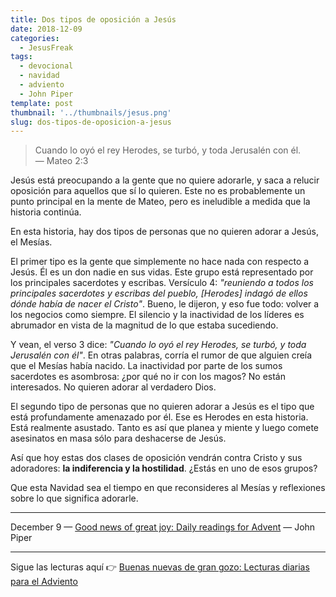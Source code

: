 ```yaml
---
title: Dos tipos de oposición a Jesús
date: 2018-12-09
categories:
  - JesusFreak
tags:
  - devocional
  - navidad
  - adviento
  - John Piper
template: post
thumbnail: '../thumbnails/jesus.png'
slug: dos-tipos-de-oposicion-a-jesus
---
```


> Cuando lo oyó el rey Herodes, se turbó, y toda Jerusalén con él.<br>
> — Mateo 2:3

Jesús está preocupando a la gente que no quiere adorarle, y saca a relucir oposición para aquellos que sí lo quieren. Este no es probablemente un punto principal en la mente de Mateo, pero es ineludible a medida que la historia continúa.

En esta historia, hay dos tipos de personas que no quieren adorar a Jesús, el Mesías.

El primer tipo es la gente que simplemente no hace nada con respecto a Jesús. Él es un don nadie en sus vidas. Este grupo está representado por los principales sacerdotes y escribas. Versículo 4: *"reuniendo a todos los principales sacerdotes y escribas del pueblo, [Herodes] indagó de ellos dónde había de nacer el Cristo"*. Bueno, le dijeron, y eso fue todo: volver a los negocios como siempre. El silencio y la inactividad de los líderes es abrumador en vista de la magnitud de lo que estaba sucediendo.

Y vean, el verso 3 dice: *"Cuando lo oyó el rey Herodes, se turbó, y toda Jerusalén con él"*. En otras palabras, corría el rumor de que alguien creía que el Mesías había nacido. La inactividad por parte de los sumos sacerdotes es asombrosa: ¿por qué no ir con los magos? No están interesados. No quieren adorar al verdadero Dios.

El segundo tipo de personas que no quieren adorar a Jesús es el tipo que está profundamente amenazado por él. Ese es Herodes en esta historia. Está realmente asustado. Tanto es así que planea y miente y luego comete asesinatos en masa sólo para deshacerse de Jesús.

Así que hoy estas dos clases de oposición vendrán contra Cristo y sus adoradores: **la indiferencia y la hostilidad**. ¿Estás en uno de esos grupos?

Que esta Navidad sea el tiempo en que reconsideres al Mesías y reflexiones sobre lo que significa adorarle.

---

December 9 — [Good news of great joy: Daily readings for Advent](https://www.desiringgod.org/books/good-news-of-great-joy) — John Piper

---

Sigue las lecturas aquí 👉 [Buenas nuevas de gran gozo: Lecturas diarias para el Adviento](/buenas-nuevas-de-gran-gozo-lecturas-diarias-para-adviento)